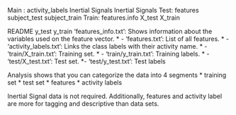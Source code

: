 Main : activity_labels Inertial Signals Inertial Signals Test: features subject_test subject_train Train: features.info X_test X_train

README y_test y_train ‘features_info.txt’: Shows information about the variables used on the feature vector. * - ‘features.txt’: List of all features. * - ‘activity_labels.txt’: Links the class labels with their activity name. * - ‘train/X_train.txt’: Training set. * - ‘train/y_train.txt’: Training labels. * - ‘test/X_test.txt’: Test set. *- ‘test/y_test.txt’: Test labels

Analysis shows that you can categorize the data into 4 segments * training set * test set * features * activity labels

Inertial Signal data is not required. Additionally, features and activity label are more for tagging and descriptive than data sets.
